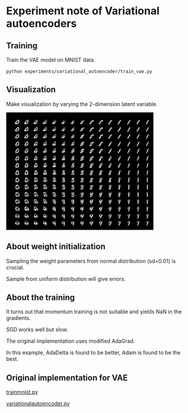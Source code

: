 # Experiment note of Variational autoencoders

## Training

Train the VAE model on MNIST data.

```
python experiments/variational_autoencoder/train_vae.py
```

## Visualization

Make visualization by varying the 2-dimension latent variable.

![](visualization.png)

## About weight initialization

Sampling the weight parameters from normal distribution (sd=0.01) is crucial.

Sample from uniform distribution will give errors.

## About the training

It turns out that momentum training is not suitable and yields NaN in the gradients.

SGD works well but slow.

The original implementation uses modified AdaGrad.

In this example, AdaDelta is found to be better, Adam is found to be the best.

## Original implementation for VAE

[trainmnist.py](https://gist.github.com/zomux/41a228f57cfeb8de7994#file-trainmnist-py)

[variationalautoencoder.py](https://gist.github.com/zomux/4c5c077ff73f4213aef3#file-variationalautoencoder-py)